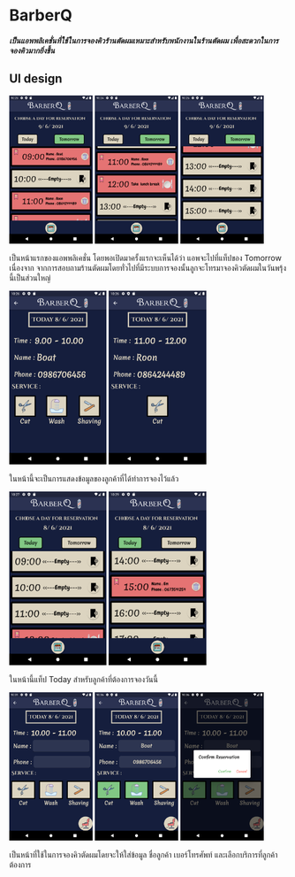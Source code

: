 # BarberQ
##### เป็นแอพพลิเคชั่นที่ใช้ในการจองคิวร้านตัดผมเหมาะสำหรับพนักงานในร้านตัดผม เพื่อสะดวกในการจองคิวมากยิ่งขึ้น
## UI design

<img src="/images/1.png" width="30%" height="50%"> <img src="/images/2.png" width="30%" height="50%"> <img src="/images/3.png" width="30%" height="50%">      
<p>เป็นหน้าแรกของแอพพลิเคชั่น โดยพอเปิดมาครั้งแรกจะเห็นได้ว่า แอพจะไปที่แท็ปของ Tomorrow เนื่องจาก จากการสอบถามร้านตัดผมโดยทั่วไปที่มีระบบการจองนั้นลูกจะโทรมาจองคิวตัดผมในวันพรุ้งนี้เป็นส่วนใหญ่</p>

<img src="/images/4.png" width="35%" height="50%"> <img src="/images/5.png" width="35%" height="50%"> 
<p>ในหน้านี้จะเป็นการแสดงข้อมูลของลูกค้าที่ได้ทำการจองไว้แล้ว</p>

<img src="/images/6.png" width="35%" height="50%"> <img src="/images/7.png" width="35%" height="50%"> 
<p>ในหน้านี้แท็ป Today สำหรับลูกค้าที่ต้องการจองวันนี้</p>

<img src="/images/8.png" width="30%" height="50%"> <img src="/images/10.png" width="30%" height="50%"> <img src="/images/11.png" width="30%" height="50%"> 
<p>เป็นหน้าที่ใช้ในการจองคิวตัดผมโดยจะให้ใส่ข้อมูล ชื่อลูกค้า เบอร์โทรศัพท์ และเลือกบริการที่ลูกค้าต้องการ</p>


